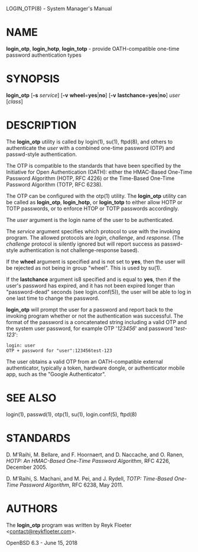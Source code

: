 LOGIN\_OTP(8) - System Manager's Manual

# NAME

**login\_otp**,
**login\_hotp**,
**login\_totp** - provide OATH-compatible one-time password authentication types

# SYNOPSIS

**login\_otp**
\[**-s**&nbsp;*service*]
\[**-v**&nbsp;**wheel**=**yes**|**no**]
\[**-v**&nbsp;**lastchance**=**yes**|**no**]
*user*
\[*class*]

# DESCRIPTION

The
**login\_otp**
utility is called by
login(1),
su(1),
ftpd(8),
and others to authenticate the
*user*
with a combined one-time password (OTP) and passwd-style authentication.

The OTP is compatible to the standards that have been specified by the
Initiative for Open Authentication (OATH):
either the HMAC-Based One-Time Password Algorithm (HOTP, RFC 4226) or
the Time-Based One-Time Password Algorithm (TOTP, RFC 6238).

The OTP can be configured with the
otp(1)
utility.
The
**login\_otp**
utility can be called as
**login\_otp**,
**login\_hotp**,
or
**login\_totp**
to either allow HOTP or TOTP passwords,
or to enforce HTOP or TOTP passwords accordingly.

The
*user*
argument is the login name of the user to be authenticated.

The
*service*
argument specifies which protocol to use with the
invoking program.
The allowed protocols are
*login*,
*challenge*,
and
*response*.
(The
*challenge*
protocol is silently ignored but will report success as passwd-style
authentication is not challenge-response based).

If the
**wheel**
argument is specified and is not set to
**yes**,
then the user will be rejected as not being in group
"wheel".
This is used by
su(1).

If the
**lastchance**
argument is8 specified and is equal to
**yes**,
then if the user's password has expired, and it has not been
expired longer than
"password-dead"
seconds (see
login.conf(5)),
the user will be able to log in one last time to change the password.

**login\_otp**
will prompt the user for a password and report back to the invoking
program whether or not the authentication was successful.
The format of the password is a concatenated string including a valid OTP
and the system user password, for example OTP
'*123456*'
and password
'*test-123*':

	login: user
	OTP + password for "user":123456test-123

The user obtains a valid OTP from an OATH-compatible external authenticator,
typically a token, hardware dongle, or authenticator mobile app,
such as the
"Google Authenticator".

# SEE ALSO

login(1),
passwd(1),
otp(1),
su(1),
login.conf(5),
ftpd(8)

# STANDARDS

D. M'Raihi,
M. Bellare, and
F. Hoornaert, and
D. Naccache, and
O. Ranen,
*HOTP: An HMAC-Based One-Time Password Algorithm*,
RFC 4226,
December 2005.

D. M'Raihi,
S. Machani, and
M. Pei, and
J. Rydell,
*TOTP: Time-Based One-Time Password Algorithm*,
RFC 6238,
May 2011.

# AUTHORS

The
**login\_otp**
program was written by
Reyk Floeter &lt;[contact@reykfloeter.com](mailto:contact@reykfloeter.com)&gt;.

OpenBSD 6.3 - June 15, 2018
